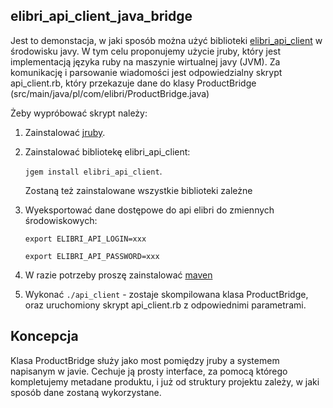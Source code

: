 elibri_api_client_java_bridge
-----------------------------

Jest to demonstacja, w jaki sposób można użyć biblioteki [elibri_api_client](https://github.com/elibri/elibri_api_client) w środowisku javy.
W tym celu proponujemy użycie jruby, który jest implementacją języka ruby na maszynie wirtualnej javy (JVM). Za komunikację i parsowanie wiadomości 
jest odpowiedzialny skrypt api_client.rb, który przekazuje dane do klasy ProductBridge (src/main/java/pl/com/elibri/ProductBridge.java)

Żeby wypróbować skrypt należy:

1. Zainstalować [jruby](http://jruby.org/). 
2. Zainstalować bibliotekę elibri_api_client: 
    
    `jgem install elibri_api_client`. 

   Zostaną też zainstalowane wszystkie biblioteki zależne
3. Wyeksportować dane dostępowe do api elibri do zmiennych środowiskowych:

    `export ELIBRI_API_LOGIN=xxx`
    
    `export ELIBRI_API_PASSWORD=xxx`

4. W razie potrzeby proszę zainstalować [maven](http://maven.apache.org/)
5. Wykonać `./api_client` - zostaje skompilowana klasa ProductBridge, oraz uruchomiony skrypt api_client.rb z odpowiednimi parametrami.

Koncepcja
---------

Klasa ProductBridge służy jako most pomiędzy jruby a systemem napisanym w javie. Cechuje ją prosty interface, za pomocą
którego kompletujemy metadane produktu, i już od struktury projektu zależy, w jaki sposób dane zostaną wykorzystane.




